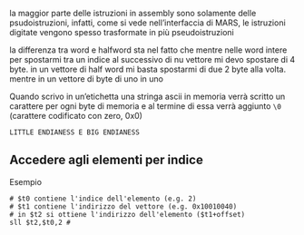 la maggior parte delle istruzioni in assembly sono solamente delle psudoistruzioni, infatti, come si vede nell’interfaccia di MARS, le istruzioni digitate vengono spesso trasformate in più pseudoistruzioni 

la differenza tra word e halfword sta nel fatto che mentre nelle word intere per spostarmi tra un indice al successivo di nu vettore mi devo spostare di 4 byte. in un vettore di half word mi basta spostarmi di due 2 byte alla volta. mentre in un vettore di byte di uno in uno

Quando scrivo in un’etichetta una stringa ascii in memoria verrà scritto un carattere per ogni byte di memoria e al termine di essa verrà aggiunto `\0` (carattere codificato con zero, 0x0)

	LITTLE ENDIANESS E BIG ENDIANESS

## Accedere agli elementi per indice
Esempio
```arm-asm
# $t0 contiene l'indice dell'elemento (e.g. 2)
# $t1 contiene l'indirizzo del vettore (e.g. 0x10010040)
# in $t2 si ottiene l'indirizzo dell'elemento ($t1+offset)
sll $t2,$t0,2 #
```